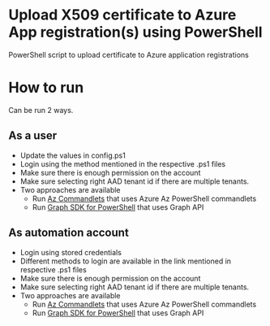 # Upload X509 certificate to Azure App registration(s) using PowerShell
PowerShell script to upload certificate to Azure application registrations

# How to run
Can be run 2 ways.

## As a user

- Update the values in config.ps1
- Login using the method mentioned in the respective .ps1 files
- Make sure there is enough permission on the account
- Make sure selecting right AAD tenant id if there are multiple tenants.
- Two approaches are available
    - Run [Az Commandlets](./upload-one-certificate-az-module.ps1) that uses Azure Az PowerShell commandlets
    - Run [Graph SDK for PowerShell](./upload-one-certificate-graphapi.ps1) that uses Graph API 

## As automation account
- Login using stored credentials
- Different methods to login are available in the link mentioned in respective .ps1 files
- Make sure there is enough permission on the account
- Make sure selecting right AAD tenant id if there are multiple tenants.
- Two approaches are available
    - Run [Az Commandlets](./upload-one-certificate-az-module.ps1) that uses Azure Az PowerShell commandlets
    - Run [Graph SDK for PowerShell](./upload-one-certificate-graphapi.ps1) that uses Graph API